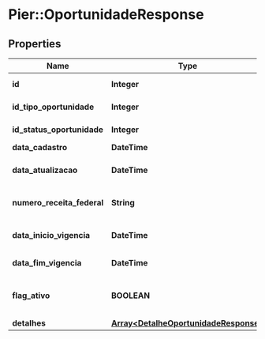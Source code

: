 # Pier::OportunidadeResponse

## Properties
Name | Type | Description | Notes
------------ | ------------- | ------------- | -------------
**id** | **Integer** | C\u00C3\u00B3digo identificador da oportunidade | [optional] 
**id_tipo_oportunidade** | **Integer** | C\u00C3\u00B3digo identificador do tipo oportunidade | [optional] 
**id_status_oportunidade** | **Integer** | C\u00C3\u00B3digo identificador do status oportunidade | [optional] 
**data_cadastro** | **DateTime** | Data cadastro da oportunidade. | [optional] 
**data_atualizacao** | **DateTime** | Data atualiza\u00C3\u00A7\u00C3\u00A3o da oportunidade. | [optional] 
**numero_receita_federal** | **String** | N\u00C3\u00BAmero receita federal do cliente ao qual ser\u00C3\u00A1 ofertada a oportunidade | [optional] 
**data_inicio_vigencia** | **DateTime** | In\u00C3\u00ADcio da vig\u00C3\u00AAncia da oportunidade | [optional] 
**data_fim_vigencia** | **DateTime** | Fim da vig\u00C3\u00AAncia da oportunidade | [optional] 
**flag_ativo** | **BOOLEAN** | Flag de verifica\u00C3\u00A7\u00C3\u00A3o se a oportunidade est\u00C3\u00A1 ativa | [optional] 
**detalhes** | [**Array&lt;DetalheOportunidadeResponse&gt;**](DetalheOportunidadeResponse.md) | Lista de detalhes da oportunidade | [optional] 



